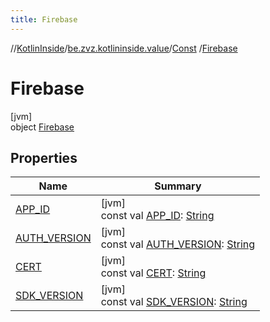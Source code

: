 ```yaml
---
title: Firebase
---
```

//[KotlinInside](../../../../index.html)/[be.zvz.kotlininside.value](../../index.html)/[Const](../index.html)
/[Firebase](index.html)

# Firebase

[jvm]\
object [Firebase](index.html)

## Properties

| Name | Summary |
|---|---|
| [APP_ID](-a-p-p_-i-d.html) | [jvm]<br>const val [APP_ID](-a-p-p_-i-d.html): [String](https://kotlinlang.org/api/latest/jvm/stdlib/kotlin/-string/index.html) |
| [AUTH_VERSION](-a-u-t-h_-v-e-r-s-i-o-n.html) | [jvm]<br>const val [AUTH_VERSION](-a-u-t-h_-v-e-r-s-i-o-n.html): [String](https://kotlinlang.org/api/latest/jvm/stdlib/kotlin/-string/index.html) |
| [CERT](-c-e-r-t.html) | [jvm]<br>const val [CERT](-c-e-r-t.html): [String](https://kotlinlang.org/api/latest/jvm/stdlib/kotlin/-string/index.html) |
| [SDK_VERSION](-s-d-k_-v-e-r-s-i-o-n.html) | [jvm]<br>const val [SDK_VERSION](-s-d-k_-v-e-r-s-i-o-n.html): [String](https://kotlinlang.org/api/latest/jvm/stdlib/kotlin/-string/index.html) |

